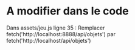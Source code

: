 # A modifier dans le code
Dans assets/jeu.js ligne 35 :
Remplacer fetch('http://localhost:8888/api/objets') par fetch('http://localhost/api/objets')
